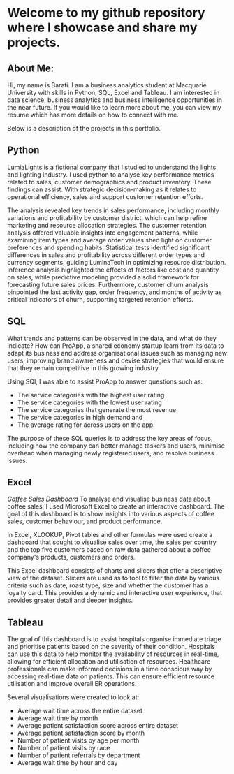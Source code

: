 # Welcome to my github repository where I showcase and share my projects.

## About Me:
Hi, my name is Barati. I am a business analytics student at Macquarie University with skills in Python, SQL, Excel and Tableau. I am interested in data science, business analytics and business intelligence opportunities in the near future. If you would like to learn more about me, you can view my resume which has more details on how to connect with me.

Below is a description of the projects in this portfolio.

## Python
LumiaLights is a fictional company that I studied to understand the lights and lighting industry.  I used python to analyse key performance metrics related to sales, customer demographics and product inventory. These findings can assist. With strategic decision-making as it relates to operational efficiency, sales and support customer retention efforts.

The analysis revealed key trends in sales performance, including monthly variations and profitability by customer district, which can help refine marketing and resource allocation strategies. The customer retention analysis offered valuable insights into engagement patterns, while examining item types and average order values shed light on customer preferences and spending habits. Statistical tests identified significant differences in sales and profitability across different order types and currency segments, guiding LuminaTech in optimizing resource distribution. Inference analysis highlighted the effects of factors like cost and quantity on sales, while predictive modeling provided a solid framework for forecasting future sales prices. Furthermore, customer churn analysis pinpointed the last activity gap, order frequency, and months of activity as critical indicators of churn, supporting targeted retention efforts.

## SQL
What trends and patterns can be observed in the data, and what do they indicate? How can ProApp, a shared economy startup learn from its data to adapt its business and address organisational issues such as managing new users, improving brand awareness  and devise strategies that would ensure that they remain competitive in this growing industry.

Using SQl, I was able to assist ProApp to answer questions such as:
* The service categories with the highest user rating
* The service categories with the lowest user rating
* The service categories that generate the most revenue
* The service categories in high demand and 
* The average rating for across users on the app.
	
The purpose of these SQL queries is to address the key areas of focus, including how the company can better manage taskers and users, minimise overhead when managing newly registered users, and resolve business issues.

## Excel
*Coffee Sales Dashboard* 
To analyse and visualise business data about coffee sales, I used Microsoft Excel to create an interactive dashboard. The goal of this dashboard is to show insights into various aspects of coffee sales, customer behaviour, and product performance. 

In Excel, XLOOKUP, Pivot tables and other formulas were used create a dashboard that sought to visualise sales over time, the sales per country and the top five customers based on raw data gathered about a coffee company's products, customers and orders.

This Excel dashboard consists of charts and slicers that offer a descriptive view of the dataset. Slicers are used as to tool to filter the data by various criteria such as date, roast type, size and whether the customer has a loyalty card. This provides a dynamic and interactive user experience, that provides greater detail and deeper insights.

## Tableau
The goal of this dashboard is to assist hospitals organise immediate triage and prioritise patients based on the severity of their condition. Hospitals can use this data to help monitor the availability of resources in real-time, allowing for efficient allocation and utilisation of resources. Healthcare professionals can make informed decisions in a time conscious way by accessing real-time data on patients. This can ensure efficient resource utilisation and improve overall ER operations.

Several visualisations were created to look at:
* Average wait time across the entire dataset
* Average wait time by month
* Average patient satisfaction score across entire dataset
* Average patient satisfaction score by month
* Number of patient visits by age per month
* Number of patient visits by race
* Number of patient referrals by department
* Average wait time by hour and day

